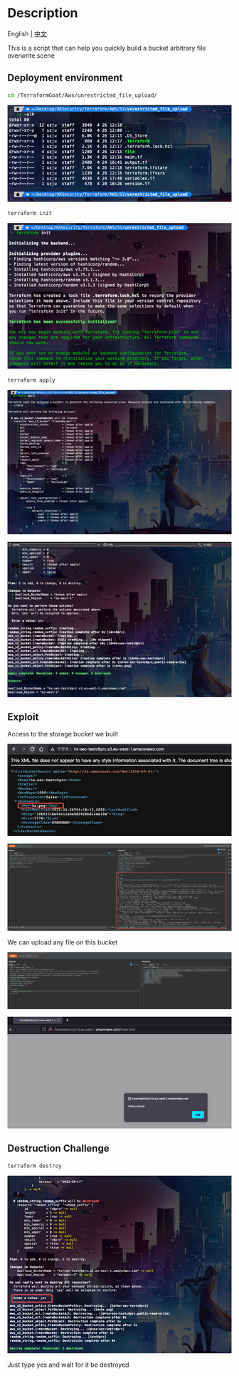 # Description

English | [中文](./README_CN.md)

This is a script that can help you quickly build a bucket arbitrary file overwrite scene

## Deployment environment

```bash
cd /TerraformGoat/Aws/unrestricted_file_upload/
```

![image](../../../images/UzJuMarkDownImageimage-20220426122100745.png)

```bash
terraform init
```

![image-20220426122243708](../../../images/image-20220426122243708.png)

```bash
terraform apply
```

![image-20220426122302921](../../../images/image-20220426122302921.png)

![image-20220426122334770](../../../images/image-20220426122334770.png)

## Exploit

Access to the storage bucket we built

![image-20220426122407418](../../../images/image-20220426122407418.png)

![image-20220426122453542](../../../images/image-20220426122453542.png)

We can upload any file on this bucket

![image-20220426143627488](../../../images/image-20220426143627488.png)

![image-20220426143639149](../../../images/image-20220426143639149.png)

## Destruction Challenge

```bash
terraform destroy
```

![image-20220426122633164](../../../images/image-20220426122633164.png)

Just type yes and wait for it be destroyed
